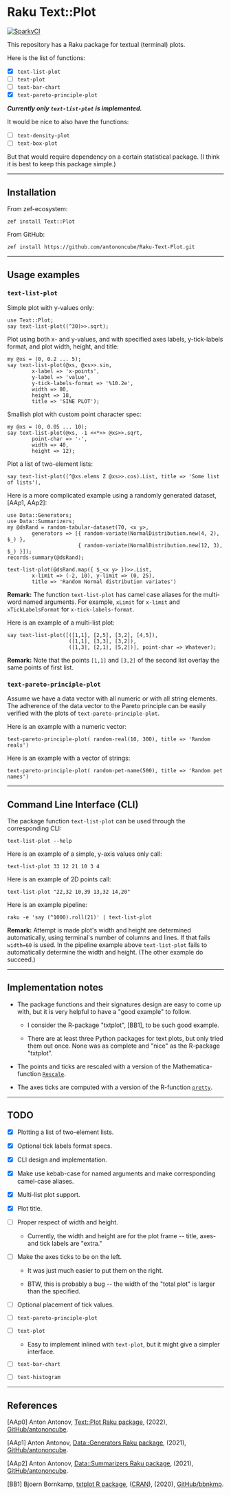 # Raku Text::Plot

[![SparkyCI](http://ci.sparrowhub.io/project/gh-antononcube-Raku-Text-Plot/badge)](http://ci.sparrowhub.io)

This repository has a Raku package for textual (terminal) plots.

Here is the list of functions:

- [X] `text-list-plot`
- [ ] `text-plot`
- [ ] `text-bar-chart`
- [X] `text-pareto-principle-plot`

***Currently only `text-list-plot` is implemented.***

It would be nice to also have the functions:

- [ ] `text-density-plot`
- [ ] `text-box-plot`

But that would require dependency on a certain statistical package.
(I think it is best to keep this package simple.)

-------

## Installation

From zef-ecosystem:

```
zef install Text::Plot
```

From GitHub:

```
zef install https://github.com/antononcube/Raku-Text-Plot.git
```

------

## Usage examples

### `text-list-plot`

Simple plot with y-values only:

```perl6
use Text::Plot;
say text-list-plot((^30)>>.sqrt);
```

Plot using both x- and y-values, and with specified axes labels, y-tick-labels format, and plot width, height, and
title:

```perl6
my @xs = (0, 0.2 ... 5);
say text-list-plot(@xs, @xs>>.sin,
        x-label => 'x-points',
        y-label => 'value',
        y-tick-labels-format => '%10.2e',
        width => 80,
        height => 18,
        title => 'SINE PLOT');
```

Smallish plot with custom point character spec:

```perl6
my @xs = (0, 0.05 ... 10);
say text-list-plot(@xs, -1 <<*>> @xs>>.sqrt,
        point-char => '·',
        width => 40,
        height => 12);
```

Plot a list of two-element lists:

```perl6
say text-list-plot((^@xs.elems Z @xs>>.cos).List, title => 'Some list of lists'),
```

Here is a more complicated example using a randomly generated dataset, [AAp1, AAp2]:

```perl6
use Data::Generators;
use Data::Summarizers;
my @dsRand = random-tabular-dataset(70, <x y>,
        generators => [{ random-variate(NormalDistribution.new(4, 2), $_) },
                       { random-variate(NormalDistribution.new(12, 3), $_) }]);
records-summary(@dsRand);
```

```perl6
text-list-plot(@dsRand.map({ $_<x y> })>>.List,
        x-limit => (-2, 10), y-limit => (0, 25),
        title => 'Random Normal distribution variates')
```

**Remark:** The function `text-list-plot` has camel case aliases for the multi-word named arguments.
For example, `xLimit` for `x-limit` and `xTickLabelsFormat` for `x-tick-labels-format`.


Here is an example of a multi-list plot:

```perl6
say text-list-plot([([1,1], [2,5], [3,2], [4,5]),
                    ([1,1], [3,3], [3,2]),
                    ([1,3], [2,1], [5,2])], point-char => Whatever);
```

**Remark:** Note that the points `[1,1]` and `[3,2]` of the second list overlay the same points of first list.

### `text-pareto-principle-plot`

Assume we have a data vector with all numeric or with all string elements.
The adherence of the data vector to the Pareto principle can be easily verified with the plots of
`text-pareto-principle-plot`. 

Here is an example with a numeric vector: 

```perl6
text-pareto-principle-plot( random-real(10, 300), title => 'Random reals')
```

Here is an example with a vector of strings: 

```perl6
text-pareto-principle-plot( random-pet-name(500), title => 'Random pet names')
```

-------

## Command Line Interface (CLI)

The package function `text-list-plot` can be used through the corresponding CLI:

```shell
text-list-plot --help
```

Here is an example of a simple, y-axis values only call:

```shell
text-list-plot 33 12 21 10 3 4 
```

Here is an example of 2D points call:

```shell
text-list-plot "22,32 10,39 13,32 14,20"
```

Here is an example pipeline:

```shell
raku -e 'say (^1000).roll(21)' | text-list-plot
```

**Remark:** Attempt is made plot's width and height are determined automatically, using terminal's number of columns and
lines. If that fails `width=60` is used. In the pipeline example above `text-list-plot` fails to automatically determine
the width and height. (The other example do succeed.)

-------

## Implementation notes

- The package functions and their signatures design are easy to come up with, but it is very helpful to have a "good
  example" to follow.

    - I consider the R-package "txtplot", [BB1], to be such good example.

    - There are at least three Python packages for text plots, but only tried them out once. None was as complete and "nice"
      as the R-package "txtplot".

- The points and ticks are rescaled with a version of the Mathematica-function
  [`Rescale`](https://reference.wolfram.com/language/ref/Rescale.html).

- The axes ticks are computed with a version of the R-function
  [`pretty`](https://stat.ethz.ch/R-manual/R-devel/library/base/html/pretty.html).

-------

## TODO

- [X] Plotting a list of two-element lists.

- [X] Optional tick labels format specs.

- [X] CLI design and implementation.

- [X] Make use kebab-case for named arguments and make corresponding camel-case aliases.

- [X] Multi-list plot support.

- [X] Plot title.

- [ ] Proper respect of width and height.

    - Currently, the width and height are for the plot frame -- title, axes- and tick labels are "extra."

- [ ] Make the axes ticks to be on the left.

    - It was just much easier to put them on the right.

    - BTW, this is probably a bug -- the width of the "total plot" is larger than the specified.

- [ ] Optional placement of tick values.

- [ ] `text-pareto-principle-plot`

- [ ] `text-plot`

    - Easy to implement inlined with `text-plot`, but it might give a simpler interface.

- [ ] `text-bar-chart`

- [ ] `text-histogram`


-------

## References

[AAp0] Anton Antonov,
[Text::Plot Raku package](https://github.com/antononcube/Raku-Text-Plot),
(2022),
[GitHub/antononcube](https://github.com/antononcube).

[AAp1] Anton Antonov,
[Data::Generators Raku package](https://github.com/antononcube/Raku-Data-Generators),
(2021),
[GitHub/antononcube](https://github.com/antononcube).

[AAp2] Anton Antonov,
[Data::Summarizers Raku package](https://github.com/antononcube/Raku-Data-Summarizers),
(2021),
[GitHub/antononcube](https://github.com/antononcube).

[BB1] Bjoern Bornkamp,
[txtplot R package](https://github.com/bbnkmp/txtplot),
([CRAN](https://github.com/cran/txtplot)),
(2020),
[GitHub/bbnkmp](https://github.com/bbnkmp).